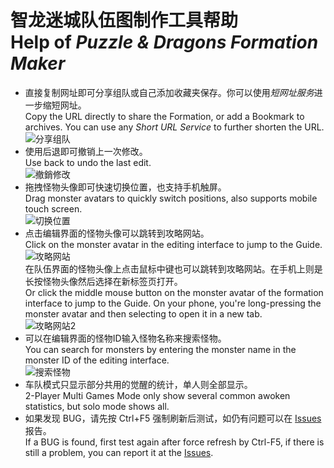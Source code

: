 ﻿智龙迷城队伍图制作工具帮助<br>Help of *Puzzle & Dragons Formation Maker*
======
* 直接复制网址即可分享组队或自己添加收藏夹保存。你可以使用*短网址服务*进一步缩短网址。  
Copy the URL directly to share the Formation, or add a Bookmark to archives. You can use any *Short URL Service* to further shorten the URL.  
![分享组队](document/tips-share.png)
* 使用后退即可撤销上一次修改。  
Use back to undo the last edit.  
![撤銷修改](document/tips-undo.png)
* 拖拽怪物头像即可快速切换位置，也支持手机触屏。  
Drag monster avatars to quickly switch positions, also supports mobile touch screen.  
![切换位置](document/tips-interchangeCard.png)
* 点击编辑界面的怪物头像可以跳转到攻略网站。  
Click on the monster avatar in the editing interface to jump to the Guide.  
![攻略网站](document/tips-guide.png)  
在队伍界面的怪物头像上点击鼠标中键也可以跳转到攻略网站。在手机上则是长按怪物头像然后选择在新标签页打开。  
Or click the middle mouse button on the monster avatar of the formation interface to jump to the Guide. On your phone, you're long-pressing the monster avatar and then selecting to open it in a new tab.  
![攻略网站2](document/tips-guide2.png)
* 可以在编辑界面的怪物ID输入怪物名称来搜索怪物。  
You can search for monsters by entering the monster name in the monster ID of the editing interface.  
![搜索怪物](document/tips-search.png)
* 车队模式只显示部分共用的觉醒的统计，单人则全部显示。  
2-Player Multi Games Mode only show several common awoken statistics, but solo mode shows all.
* 如果发现 BUG，请先按 Ctrl+F5 强制刷新后测试，如仍有问题可以在 [Issues](//github.com/Mapaler/PADDashFormation/issues) 报告。  
If a BUG is found, first test again after force refresh by Ctrl-F5, if there is still a problem, you can report it at the [Issues](//github.com/Mapaler/PADDashFormation/issues).